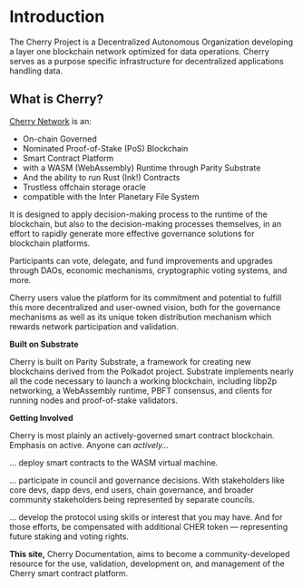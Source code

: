 # Introduction

The Cherry Project is a Decentralized Autonomous Organization developing a layer one blockchain network optimized for data operations. Cherry serves as a purpose specific infrastructure for decentralized applications handling data.

## What is Cherry?

[Cherry Network](https://cherry.network) is an:

* On-chain Governed
* Nominated Proof-of-Stake (PoS) Blockchain
* Smart Contract Platform
* with a WASM (WebAssembly) Runtime through Parity Substrate
* And the ability to run Rust (Ink!) Contracts
* Trustless offchain storage oracle
* compatible with the Inter Planetary File System

It is designed to apply decision-making process to the runtime of the blockchain, but also to the decision-making processes themselves, in an effort to rapidly generate more effective governance solutions for blockchain platforms.

Participants can vote, delegate, and fund improvements and upgrades through DAOs, economic mechanisms, cryptographic voting systems, and more.

Cherry users value the platform for its commitment and potential to fulfill this more decentralized and user-owned vision, both for the governance mechanisms as well as its unique token distribution mechanism which rewards network participation and validation.

**Built on Substrate**

Cherry is built on Parity Substrate, a framework for creating new blockchains derived from the Polkadot project. Substrate implements nearly all the code necessary to launch a working blockchain, including libp2p networking, a WebAssembly runtime, PBFT consensus, and clients for running nodes and proof-of-stake validators.

**Getting Involved**

Cherry is most plainly an actively-governed smart contract blockchain. Emphasis on active. Anyone can _actively…_

… deploy smart contracts to the WASM virtual machine.

… participate in council and governance decisions. With stakeholders like core devs, dapp devs, end users, chain governance, and broader community stakeholders being represented by separate councils.

… develop the protocol using skills or interest that you may have. And for those efforts, be compensated with additional CHER token — representing future staking and voting rights.



**This site,** Cherry Documentation, aims to become a community-developed resource for the use, validation, development on, and management of the Cherry smart contract platform.
